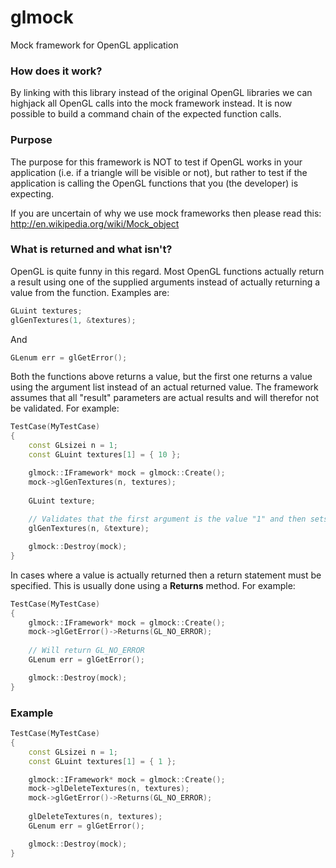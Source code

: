 glmock
======

Mock framework for OpenGL application

### How does it work?

By linking with this library instead of the original OpenGL libraries we can highjack all OpenGL calls into the mock framework instead. It is now possible to build a command chain of the expected function calls.

### Purpose

The purpose for this framework is NOT to test if OpenGL works in your application (i.e. if a triangle will be visible or not), but rather to test if the application is calling the OpenGL functions that you (the developer) is expecting.

If you are uncertain of why we use mock frameworks then please read this: http://en.wikipedia.org/wiki/Mock_object

### What is returned and what isn't? 

OpenGL is quite funny in this regard. Most OpenGL functions actually return a result using one of the supplied arguments instead of actually returning a value from the function. Examples are:

```cpp
GLuint textures;
glGenTextures(1, &textures);
```

And

```cpp
GLenum err = glGetError();
```

Both the functions above returns a value, but the first one returns a value using the argument list instead of an actual returned value. The framework assumes that all "result" parameters are actual results and will therefor not be validated. For example:

```cpp
TestCase(MyTestCase)
{
	const GLsizei n = 1;
	const GLuint textures[1] = { 10 };

	glmock::IFramework* mock = glmock::Create();
	mock->glGenTextures(n, textures);
	
	GLuint texture;
	
	// Validates that the first argument is the value "1" and then sets the texture field into 10 (as specified above)
	glGenTextures(n, &texture);

	glmock::Destroy(mock);
}
```

In cases where a value is actually returned then a return statement must be specified. This is usually done using a **Returns** method. For example:

```cpp
TestCase(MyTestCase)
{
	glmock::IFramework* mock = glmock::Create();
	mock->glGetError()->Returns(GL_NO_ERROR);
	
	// Will return GL_NO_ERROR
	GLenum err = glGetError();

	glmock::Destroy(mock);
}
```

### Example

```cpp
TestCase(MyTestCase)
{
	const GLsizei n = 1;
	const GLuint textures[1] = { 1 };

	glmock::IFramework* mock = glmock::Create();
	mock->glDeleteTextures(n, textures);
	mock->glGetError()->Returns(GL_NO_ERROR);
	
	glDeleteTextures(n, textures);
	GLenum err = glGetError();

	glmock::Destroy(mock);
}
```
